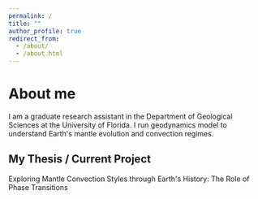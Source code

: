 ```yaml
---
permalink: /
title: ""
author_profile: true
redirect_from: 
  - /about/
  - /about.html
---
```

<h1><meta name="google-site-verification" content="lke2zjg0GvbpW1mVJVM39QNRLyNd0DpFostPZN0Me_M" /></h1> 


About me
======
I am a graduate research assistant in the Department of Geological Sciences at the University of Florida. I run geodynamics model to understand Earth's mantle evolution and convection regimes. 

My Thesis / Current Project
------
Exploring Mantle Convection Styles through Earth's History: The Role of Phase Transitions

<!--


My Research Interest
------
Understanding Earth's large scale mantle evolution


**Markdown generator**

-->
